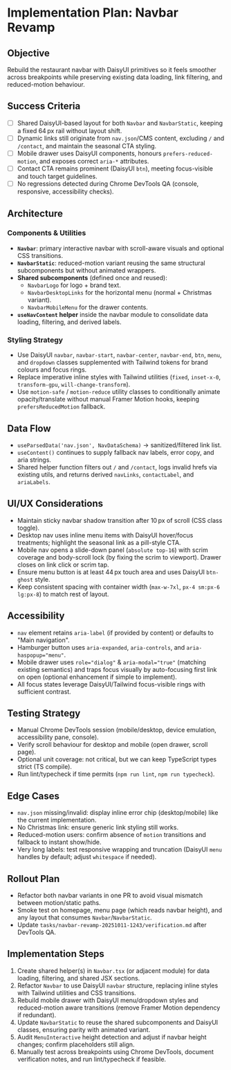 # Implementation Plan: Navbar Revamp

## Objective
Rebuild the restaurant navbar with DaisyUI primitives so it feels smoother across breakpoints while preserving existing data loading, link filtering, and reduced-motion behaviour.

## Success Criteria
- [ ] Shared DaisyUI-based layout for both `Navbar` and `NavbarStatic`, keeping a fixed 64 px rail without layout shift.
- [ ] Dynamic links still originate from `nav.json`/CMS content, excluding `/` and `/contact`, and maintain the seasonal CTA styling.
- [ ] Mobile drawer uses DaisyUI components, honours `prefers-reduced-motion`, and exposes correct `aria-*` attributes.
- [ ] Contact CTA remains prominent (DaisyUI `btn`), meeting focus-visible and touch target guidelines.
- [ ] No regressions detected during Chrome DevTools QA (console, responsive, accessibility checks).

## Architecture
### Components & Utilities
- **`Navbar`**: primary interactive navbar with scroll-aware visuals and optional CSS transitions.
- **`NavbarStatic`**: reduced-motion variant reusing the same structural subcomponents but without animated wrappers.
- **Shared subcomponents** (defined once and reused): 
  - `NavbarLogo` for logo + brand text.
  - `NavbarDesktopLinks` for the horizontal menu (normal + Christmas variant).
  - `NavbarMobileMenu` for the drawer contents.
- **`useNavContent` helper** inside the navbar module to consolidate data loading, filtering, and derived labels.

### Styling Strategy
- Use DaisyUI `navbar`, `navbar-start`, `navbar-center`, `navbar-end`, `btn`, `menu`, and `dropdown` classes supplemented with Tailwind tokens for brand colours and focus rings.
- Replace imperative inline styles with Tailwind utilities (`fixed`, `inset-x-0`, `transform-gpu`, `will-change-transform`).
- Use `motion-safe` / `motion-reduce` utility classes to conditionally animate opacity/translate without manual Framer Motion hooks, keeping `prefersReducedMotion` fallback.

## Data Flow
- `useParsedData('nav.json', NavDataSchema)` → sanitized/filtered link list.
- `useContent()` continues to supply fallback nav labels, error copy, and aria strings.
- Shared helper function filters out `/` and `/contact`, logs invalid hrefs via existing utils, and returns derived `navLinks`, `contactLabel`, and `ariaLabels`.

## UI/UX Considerations
- Maintain sticky navbar shadow transition after 10 px of scroll (CSS class toggle).
- Desktop nav uses inline menu items with DaisyUI hover/focus treatments; highlight the seasonal link as a pill-style CTA.
- Mobile nav opens a slide-down panel (`absolute top-16`) with scrim coverage and body-scroll lock (by fixing the scrim to viewport). Drawer closes on link click or scrim tap.
- Ensure menu button is at least 44 px touch area and uses DaisyUI `btn-ghost` style.
- Keep consistent spacing with container width (`max-w-7xl`, `px-4 sm:px-6 lg:px-8`) to match rest of layout.

## Accessibility
- `nav` element retains `aria-label` (if provided by content) or defaults to "Main navigation".
- Hamburger button uses `aria-expanded`, `aria-controls`, and `aria-haspopup="menu"`.
- Mobile drawer uses `role="dialog"` & `aria-modal="true"` (matching existing semantics) and traps focus visually by auto-focusing first link on open (optional enhancement if simple to implement).
- All focus states leverage DaisyUI/Tailwind focus-visible rings with sufficient contrast.

## Testing Strategy
- Manual Chrome DevTools session (mobile/desktop, device emulation, accessibility pane, console).
- Verify scroll behaviour for desktop and mobile (open drawer, scroll page).
- Optional unit coverage: not critical, but we can keep TypeScript types strict (TS compile).
- Run lint/typecheck if time permits (`npm run lint`, `npm run typecheck`).

## Edge Cases
- `nav.json` missing/invalid: display inline error chip (desktop/mobile) like the current implementation.
- No Christmas link: ensure generic link styling still works.
- Reduced-motion users: confirm absence of `motion` transitions and fallback to instant show/hide.
- Very long labels: test responsive wrapping and truncation (DaisyUI `menu` handles by default; adjust `whitespace` if needed).

## Rollout Plan
- Refactor both navbar variants in one PR to avoid visual mismatch between motion/static paths.
- Smoke test on homepage, menu page (which reads navbar height), and any layout that consumes `Navbar`/`NavbarStatic`.
- Update `tasks/navbar-revamp-20251011-1243/verification.md` after DevTools QA.

## Implementation Steps
1. Create shared helper(s) in `Navbar.tsx` (or adjacent module) for data loading, filtering, and shared JSX sections.
2. Refactor `Navbar` to use DaisyUI `navbar` structure, replacing inline styles with Tailwind utilities and CSS transitions.
3. Rebuild mobile drawer with DaisyUI menu/dropdown styles and reduced-motion aware transitions (remove Framer Motion dependency if redundant).
4. Update `NavbarStatic` to reuse the shared subcomponents and DaisyUI classes, ensuring parity with animated variant.
5. Audit `MenuInteractive` height detection and adjust if navbar height changes; confirm placeholders still align.
6. Manually test across breakpoints using Chrome DevTools, document verification notes, and run lint/typecheck if feasible.
